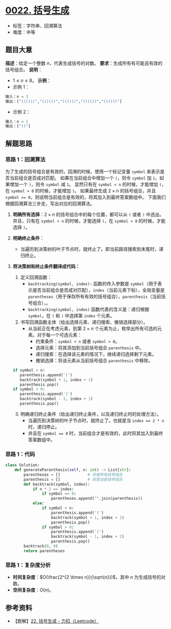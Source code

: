 # [0022. 括号生成](https://leetcode.cn/problems/generate-parentheses/)
- 标签：字符串、回溯算法
- 难度：中等
## 题目大意
**描述**：给定一个整数 $n$，代表生成括号的对数。
**要求**：生成所有有可能且有效的括号组合。
**说明**：
- $1 \le n \le 8$。
**示例**：
- 示例 1：
```python
输入：n = 3
输出：["((()))","(()())","(())()","()(())","()()()"]
```
- 示例 2：
```python
输入：n = 1
输出：["()"]
```
## 解题思路
### 思路 1：回溯算法
为了生成的括号组合是有效的，回溯的时候，使用一个标记变量 `symbol` 来表示是否当前组合是否成对匹配。
如果在当前组合中增加一个 `(`，则令 `symbol` 加 `1`，如果增加一个 `)`，则令 `symbol` 减 `1`。
显然只有在 `symbol < n` 的时候，才能增加 `(`，在 `symbol > 0` 的时候，才能增加 `)`。
如果最终生成 $2 \times n$ 的括号组合，并且 `symbol == 0`，则说明当前组合是有效的，将其加入到最终答案数组中。
下面我们根据回溯算法三步走，写出对应的回溯算法。
1. **明确所有选择**：$2 \times n$ 的括号组合中的每个位置，都可以从 `(` 或者 `)` 中选出。并且，只有在 `symbol < n` 的时候，才能选择 `(`，在 `symbol > 0` 的时候，才能选择 `)`。
2. **明确终止条件**：
   - 当遍历到决策树的叶子节点时，就终止了。即当前路径搜索到末尾时，递归终止。
3. **将决策树和终止条件翻译成代码：**
   1. 定义回溯函数：
      - `backtracking(symbol, index):` 函数的传入参数是 `symbol`（用于表示是否当前组合是否成对匹配），`index`（当前元素下标），全局变量是 `parentheses`（用于保存所有有效的括号组合），`parenthesis`（当前括号组合），。
      - `backtracking(symbol, index)` 函数代表的含义是：递归根据 `symbol`，在 `(` 和 `)` 中选择第 `index` 个元素。
   2. 书写回溯函数主体（给出选择元素、递归搜索、撤销选择部分）。
      - 从当前正在考虑元素，到第 $2 \times n$ 个元素为止，枚举出所有可选的元素。对于每一个可选元素：
        - 约束条件：`symbol < n` 或者 `symbol > 0`。
        - 选择元素：将其添加到当前括号组合 `parenthesis` 中。
        - 递归搜索：在选择该元素的情况下，继续递归选择剩下元素。
        - 撤销选择：将该元素从当前括号组合 `parenthesis` 中移除。
    ```python
   if symbol < n:
       parenthesis.append('(')
       backtrack(symbol + 1, index + 1)
       parenthesis.pop()
   if symbol > 0:
       parenthesis.append(')')
       backtrack(symbol - 1, index + 1)
       parenthesis.pop()
    ```
   
   3. 明确递归终止条件（给出递归终止条件，以及递归终止时的处理方法）。
      - 当遍历到决策树的叶子节点时，就终止了。也就是当 `index == 2 * n` 时，递归停止。
      - 并且在 `symbol == 0` 时，当前组合才是有效的，此时将其加入到最终答案数组中。
### 思路 1：代码
```python
class Solution:
    def generateParenthesis(self, n: int) -> List[str]:
        parentheses = []            # 存放所有括号组合
        parenthesis = []            # 存放当前括号组合
        def backtrack(symbol, index):
            if n * 2 == index:
                if symbol == 0:
                    parentheses.append("".join(parenthesis))
            else:
                if symbol < n:
                    parenthesis.append('(')
                    backtrack(symbol + 1, index + 1)
                    parenthesis.pop()
                if symbol > 0:
                    parenthesis.append(')')
                    backtrack(symbol - 1, index + 1)
                    parenthesis.pop()
        backtrack(0, 0)
        return parentheses
```
### 思路 1：复杂度分析
- **时间复杂度**：$O(\frac{2^{2 \times n}}{\sqrt{n}})$，其中 $n$ 为生成括号的对数。
- **空间复杂度**：$O(n)$。
## 参考资料
- 【题解】[22. 括号生成 - 力扣（Leetcode）](https://leetcode.cn/problems/generate-parentheses/solutions/192912/gua-hao-sheng-cheng-by-leetcode-solution/)